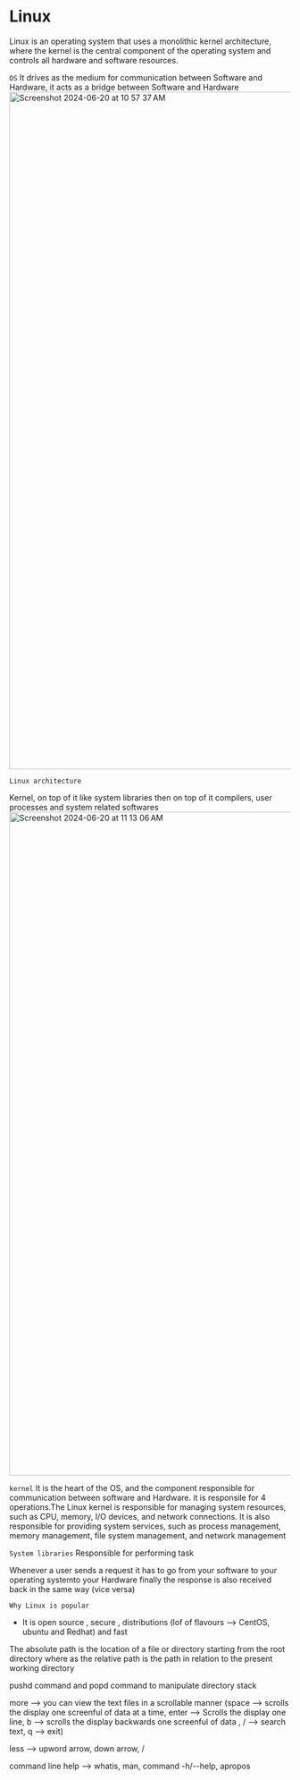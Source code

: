 # Linux
Linux is an operating system that uses a monolithic kernel architecture, where the kernel is the central component of the operating system and controls all hardware and software resources.

``OS`` It drives as the medium for communication between Software and Hardware, it acts as a bridge between Software and Hardware
<img width="1212" alt="Screenshot 2024-06-20 at 10 57 37 AM" src="https://github.com/jhvreddy/Imp-Concepts/assets/100144454/29d1667f-0961-4908-bd00-1d225f645dee">

``Linux architecture``

Kernel, on top of it like system libraries then on top of it compilers, user processes and system related softwares
<img width="1187" alt="Screenshot 2024-06-20 at 11 13 06 AM" src="https://github.com/jhvreddy/Imp-Concepts/assets/100144454/8723e454-16fa-4b74-a282-1fd9f353c71e">

``kernel`` It is the heart of the OS, and the component responsible for communication between software and Hardware. it is responsile for 4 operations.The Linux kernel is responsible for managing system resources, such as CPU, memory, I/O devices, and network connections. It is also responsible for providing system services, such as process management, memory management, file system management, and network management

``System libraries`` Responsible for performing task

Whenever a user sends a request it has to go from your software to your operating systemto your Hardware finally the response is also received back in the same way (vice versa)

```
Why Linux is popular
``` 
- It is open source , secure , distributions (lof of flavours --> CentOS, ubuntu and Redhat) and fast



The absolute path is the location of a file or directory starting from the root directory where as the relative path is the path in relation to the present working directory

pushd command and popd command to manipulate directory stack

more --> you can view the text files in a scrollable manner (space --> scrolls the display one screenful of data at a time, 
         enter --> Scrolls the display one line, b --> scrolls the display backwards one screenful of data , / --> search text, q --> exit)
         
less --> upword arrow, down arrow, / 

command line help --> whatis, man, command -h/--help, apropos
